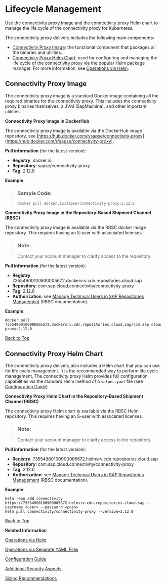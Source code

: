 <!-- loio60c0a459311942ae89312976cdd684dc -->

# Lifecycle Management

Use the connectivity proxy image and the connectivity proxy Helm chart to manage the life cycle of the connectivity proxy for Kubernetes.

The connectivity proxy delivery includes the following main components:

-   [Connectivity Proxy Image](lifecycle-management-60c0a45.md#loio60c0a459311942ae89312976cdd684dc__image): the functional component that packages all the binaries and utilities.
-   [Connectivity Proxy Helm Chart](lifecycle-management-60c0a45.md#loio60c0a459311942ae89312976cdd684dc__chart): used for configuring and managing the life cycle of the connectivity proxy via the popular Helm package manager. For more information, see [Operations via Helm](operations-via-helm-23fc110.md).



<a name="loio60c0a459311942ae89312976cdd684dc__image"/>

## Connectivity Proxy Image

The connectivity proxy image is a standard Docker image containing all the required binaries for the connectivity proxy. This includes the connectivity proxy binaries themselves, a JVM \(SapMachine\), and other important utilities.

**Connectivity Proxy Image in DockerHub**

The connectivity proxy image is available via the DockerHub image repository, see [https://hub.docker.com/r/sapse/connectivity-proxy](https://hub.docker.com/r/sapse/connectivity-proxy).

**Pull information** \(for the latest version\):

-   **Registry**: docker.io
-   **Repository**: sapse/connectivity-proxy
-   **Tag**: 2.12.0

**Example**:

> ### Sample Code:  
> ```
> docker pull docker.io/sapse/connectivity-proxy:2.12.0
> 
> ```

**Connectivity Proxy Image in the Repository-Based Shipment Channel \(RBSC\)**

The connectivity proxy image is available via the RBSC docker image repository. This requires having an S-user with associated licenses.

> ### Note:  
> Contact your account manager to clarify access to the repository.

**Pull information** \(for the latest version\):

-   **Registry**: 73554900100900005672.dockersrv.cdn.repositories.cloud.sap
-   **Repository**: com.sap.cloud.connectivity/connectivity-proxy
-   **Tag**: 2.12.0
-   **Authorization**: see [Manage Technical Users in SAP Repositories Management](https://help.sap.com/viewer/0a64be17478d4f5ba45d14ab62b0d74c/Cloud/en-US/7e83dfc309834942b441fc2106c5b7f5.html) \(RBSC documentation\).

**Example**:

```
docker pull 73554900100900005672.dockersrv.cdn.repositories.cloud.sap/com.sap.cloud.connectivity/connectivity-proxy:2.12.0

```

[Back to Top](lifecycle-management-60c0a45.md#loio60c0a459311942ae89312976cdd684dc__top)



<a name="loio60c0a459311942ae89312976cdd684dc__chart"/>

## Connectivity Proxy Helm Chart

The connectivity proxy delivery also includes a Helm chart that you can use for life cycle management. It is the recommended way to perform life cycle management. The connectivity proxy Helm provides full configuration capabilities via the standard Helm method of a `values.yaml` file \(see [Configuration Guide](configuration-guide-eaa8204.md)\).

**Connectivity Proxy Helm Chart in the Repository-Based Shipment Channel \(RBSC\)**

The connectivity proxy Helm chart is available via the RBSC Helm repository. This requires having an S-user with associated licenses.

> ### Note:  
> Contact your account manager to clarify access to the repository.

**Pull information** \(for the latest version\):

-   **Registry**: 73554900100900005672.helmsrv.cdn.repositories.cloud.sap
-   **Repository**: com.sap.cloud.connectivity/connectivity-proxy
-   **Tag**: 2.12.0
-   **Authorization**: see [Manage Technical Users in SAP Repositories Management](https://help.sap.com/viewer/0a64be17478d4f5ba45d14ab62b0d74c/Cloud/en-US/7e83dfc309834942b441fc2106c5b7f5.html) \(RBSC documentation\).

**Example**:

```
helm repo add connectivity https://73554900100900005672.helmsrv.cdn.repositories.cloud.sap --username <user> --password <pass>
helm pull connectivity/connectivity-proxy --version=2.12.0
```

[Back to Top](lifecycle-management-60c0a45.md#loio60c0a459311942ae89312976cdd684dc__top)

**Related Information**  


[Operations via Helm](operations-via-helm-23fc110.md "Use the Helm chart to configure and manage the life cycle of the connectivity proxy for Kubernetes.")

[Operations via Separate YAML Files](operations-via-separate-yaml-files-2b0002b.md "Using separate YAML files to configure and manage the life cycle of the connectivity proxy for Kubernetes.")

[Configuration Guide](configuration-guide-eaa8204.md "Find an overview of configuration parameters for the connectivity proxy for Kubernetes.")

[Additional Security Aspects](additional-security-aspects-0cd3a3a.md "Considerations on security for the traffic flow and configuration of the connectivity proxy for Kubernetes.")

[Sizing Recommendations](sizing-recommendations-204822a.md "Find basic sizing guidance for the connectivity proxy for Kubernetes.")

